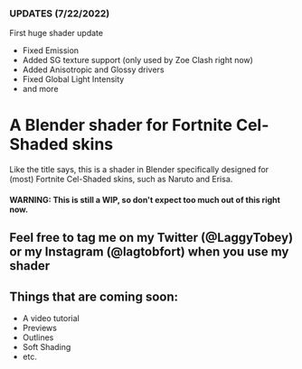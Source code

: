 ### UPDATES (7/22/2022)
First huge shader update
- Fixed Emission
- Added SG texture support (only used by Zoe Clash right now)
- Added Anisotropic and Glossy drivers
- Fixed Global Light Intensity
- and more

# A Blender shader for Fortnite Cel-Shaded skins
Like the title says, this is a shader in Blender specifically designed for (most) Fortnite Cel-Shaded skins, such as Naruto and Erisa.
#### WARNING: This is still a WIP, so don't expect too much out of this right now.
## Feel free to tag me on my Twitter (@LaggyTobey) or my Instagram (@lagtobfort) when you use my shader
## Things that are coming soon:
- A video tutorial
- Previews
- Outlines
- Soft Shading
- etc.
